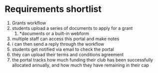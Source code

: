 
# Requirements shortlist
1. Grants workflow
1. students upload a series of documents to apply for a grant
    1. *documents or a built-in webform
1. multiple staff can access this portal and make notes
1. i can then send a reply through the workflow
1. students get notified via email to check the portal
1. they can upload their terms and conditions agreement
1. the portal tracks how much funding their club has been successfully allocated annually, and how much they have remaining in their cap